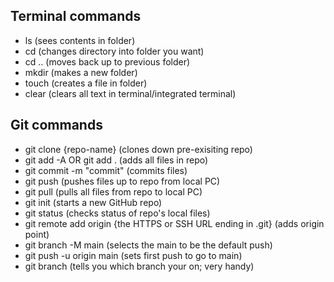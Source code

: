 ## Terminal commands

- ls (sees contents in folder)
- cd (changes directory into folder you want)
- cd .. (moves back up to previous folder)
- mkdir (makes a new folder)
- touch (creates a file in folder)
- clear (clears all text in terminal/integrated terminal)

## Git commands
- git clone {repo-name} (clones down pre-exisiting repo)
- git add -A OR git add . (adds all files in repo)
- git commit -m "commit" (commits files)
- git push (pushes files up to repo from local PC)
- git pull (pulls all files from repo to local PC)
- git init (starts a new GitHub repo)
- git status (checks status of repo's local files)
- git remote add origin {the HTTPS or SSH URL ending in .git} (adds origin point)
- git branch -M main (selects the main to be the default push)
- git push -u origin main (sets first push to go to main)
- git branch (tells you which branch your on; very handy)



